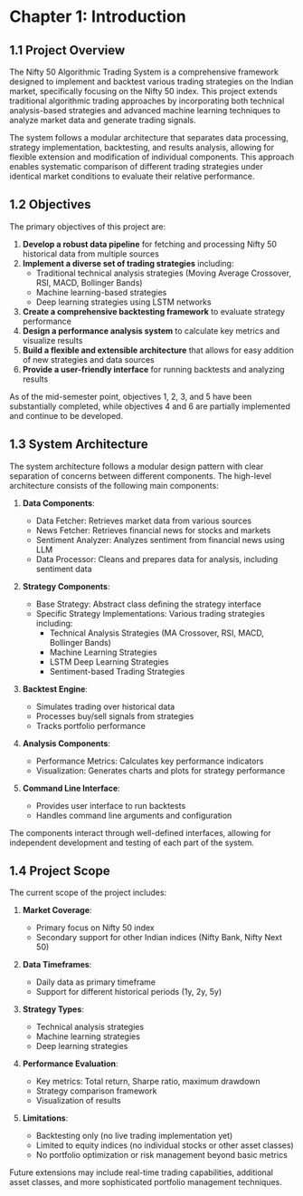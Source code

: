 # Chapter 1: Introduction

## 1.1 Project Overview

The Nifty 50 Algorithmic Trading System is a comprehensive framework designed to implement and backtest various trading strategies on the Indian market, specifically focusing on the Nifty 50 index. This project extends traditional algorithmic trading approaches by incorporating both technical analysis-based strategies and advanced machine learning techniques to analyze market data and generate trading signals.

The system follows a modular architecture that separates data processing, strategy implementation, backtesting, and results analysis, allowing for flexible extension and modification of individual components. This approach enables systematic comparison of different trading strategies under identical market conditions to evaluate their relative performance.

## 1.2 Objectives

The primary objectives of this project are:

1. **Develop a robust data pipeline** for fetching and processing Nifty 50 historical data from multiple sources
2. **Implement a diverse set of trading strategies** including:
   - Traditional technical analysis strategies (Moving Average Crossover, RSI, MACD, Bollinger Bands)
   - Machine learning-based strategies
   - Deep learning strategies using LSTM networks
3. **Create a comprehensive backtesting framework** to evaluate strategy performance
4. **Design a performance analysis system** to calculate key metrics and visualize results
5. **Build a flexible and extensible architecture** that allows for easy addition of new strategies and data sources
6. **Provide a user-friendly interface** for running backtests and analyzing results

As of the mid-semester point, objectives 1, 2, 3, and 5 have been substantially completed, while objectives 4 and 6 are partially implemented and continue to be developed.

## 1.3 System Architecture

The system architecture follows a modular design pattern with clear separation of concerns between different components. The high-level architecture consists of the following main components:

1. **Data Components**:
   - Data Fetcher: Retrieves market data from various sources
   - News Fetcher: Retrieves financial news for stocks and markets
   - Sentiment Analyzer: Analyzes sentiment from financial news using LLM
   - Data Processor: Cleans and prepares data for analysis, including sentiment data

2. **Strategy Components**:
   - Base Strategy: Abstract class defining the strategy interface
   - Specific Strategy Implementations: Various trading strategies including:
     - Technical Analysis Strategies (MA Crossover, RSI, MACD, Bollinger Bands)
     - Machine Learning Strategies
     - LSTM Deep Learning Strategies
     - Sentiment-based Trading Strategies

3. **Backtest Engine**:
   - Simulates trading over historical data
   - Processes buy/sell signals from strategies
   - Tracks portfolio performance

4. **Analysis Components**:
   - Performance Metrics: Calculates key performance indicators
   - Visualization: Generates charts and plots for strategy performance

5. **Command Line Interface**:
   - Provides user interface to run backtests
   - Handles command line arguments and configuration

The components interact through well-defined interfaces, allowing for independent development and testing of each part of the system.

## 1.4 Project Scope

The current scope of the project includes:

1. **Market Coverage**: 
   - Primary focus on Nifty 50 index
   - Secondary support for other Indian indices (Nifty Bank, Nifty Next 50)

2. **Data Timeframes**:
   - Daily data as primary timeframe
   - Support for different historical periods (1y, 2y, 5y)

3. **Strategy Types**:
   - Technical analysis strategies
   - Machine learning strategies
   - Deep learning strategies

4. **Performance Evaluation**:
   - Key metrics: Total return, Sharpe ratio, maximum drawdown
   - Strategy comparison framework
   - Visualization of results

5. **Limitations**:
   - Backtesting only (no live trading implementation yet)
   - Limited to equity indices (no individual stocks or other asset classes)
   - No portfolio optimization or risk management beyond basic metrics

Future extensions may include real-time trading capabilities, additional asset classes, and more sophisticated portfolio management techniques.
